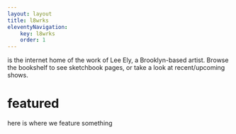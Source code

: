 ```yaml
---
layout: layout
title: l8wrks
eleventyNavigation: 
    key: l8wrks
    order: 1
---
```


is the internet home of the work of Lee Ely, a Brooklyn-based artist. Browse the bookshelf to see sketchbook pages, or take a look at recent/upcoming shows.

# featured

here is where we feature something